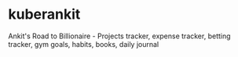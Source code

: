 # kuberankit
Ankit's Road to Billionaire - Projects tracker, expense tracker, betting tracker, gym goals, habits, books, daily journal
